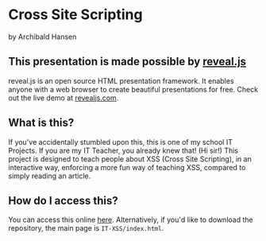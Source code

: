 # Cross Site Scripting 
by Archibald Hansen 

## This presentation is made possible by <a href="revealjs.com">reveal.js</a>
reveal.js is an open source HTML presentation framework. It enables anyone with a web browser to create beautiful presentations for free. Check out the live demo at [revealjs.com](https://revealjs.com/).

## What is this?
If you've accidentally stumbled upon this, this is one of my school IT Projects. If you are my IT Teacher, you already knew that! (Hi sir!) This project is designed to teach people about XSS (Cross Site Scripting), in an interactive way, enforcing a more fun way of teaching XSS, compared to simply reading an article.

## How do I access this?
You can access this online [here](https://archibaldh.github.io/IT-XSS/). Alternatively, if you'd like to download the repository, the main page is `IT-XSS/index.html`. 
